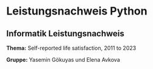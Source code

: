 # Leistungsnachweis Python

## Informatik Leistungsnachweis



**Thema:** Self-reported life satisfaction, 2011 to 2023   

**Gruppe:** Yasemin Gökuyas und Elena Avkova






